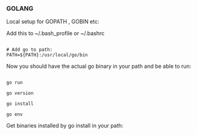 ### GOLANG 

Local setup for GOPATH , GOBIN etc:



Add this to ~/.bash_profile or ~/.bashrc

```

# Add go to path:
PATH=${PATH}:/usr/local/go/bin

```

Now you should have the actual go binary in your path and be able to run:

```

go run

go version

go install

go env

```

Get binaries installed by go install in your path:

```




```